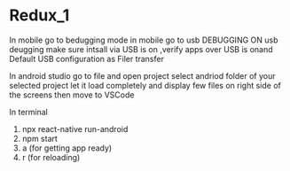 # Redux_1
In mobile
go to bedugging mode in mobile 
go to usb DEBUGGING 
ON usb deugging 
make sure intsall via USB is on ,verify apps over USB is onand Default USB configuration as Filer transfer 

In android studio
go to file and open project select andriod folder of your selected project let it load completely and display few files on right side of the screens then move to VSCode 

In terminal
1) npx react-native run-android
2) npm start
3) a (for getting app ready)
4) r (for reloading)

